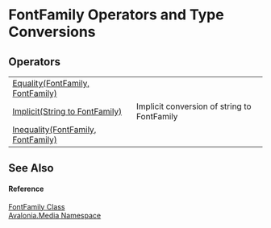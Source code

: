 # FontFamily Operators and Type Conversions




## Operators
<table>
<tr>
<td><a href="M_Avalonia_Media_FontFamily_op_Equality">Equality(FontFamily, FontFamily)</a></td>
<td> </td>
</tr>
<tr>
<td><a href="M_Avalonia_Media_FontFamily_op_Implicit">Implicit(String to FontFamily)</a></td>
<td>Implicit conversion of string to FontFamily</td>
</tr>
<tr>
<td><a href="M_Avalonia_Media_FontFamily_op_Inequality">Inequality(FontFamily, FontFamily)</a></td>
<td> </td>
</tr>
</table>

## See Also


#### Reference
<a href="T_Avalonia_Media_FontFamily">FontFamily Class</a>  
<a href="N_Avalonia_Media">Avalonia.Media Namespace</a>  

